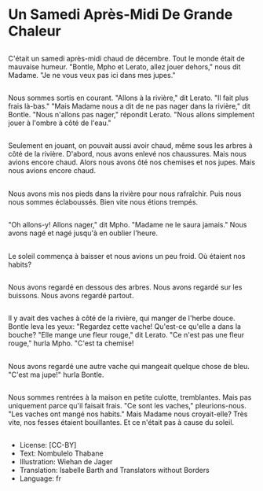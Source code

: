 # Un Samedi Après-Midi De Grande Chaleur

##
C'était un samedi après-midi chaud de décembre. Tout le monde était de mauvaise humeur. "Bontle, Mpho et Lerato, allez jouer dehors," nous dit Madame. "Je ne vous veux pas ici dans mes jupes."

##
Nous sommes sortis en courant. "Allons à la rivière," dit Lerato. "Il fait plus frais là-bas." "Mais Madame nous a dit de ne pas nager dans la rivière," dit Bontle. "Nous n'allons pas nager," répondit Lerato. "Nous allons simplement jouer à l'ombre à côté de l'eau."

##
Seulement en jouant, on pouvait aussi avoir chaud, même sous les arbres à côté de la rivière. D'abord, nous avons enlevé nos chaussures. Mais nous avions encore chaud. Alors nous avons ôté nos chemises et nos jupes. Mais nous avions encore chaud.

##
Nous avons mis nos pieds dans la rivière pour nous rafraîchir. Puis nous nous sommes éclaboussés. Bien vite nous étions trempés.

##
"Oh allons-y! Allons nager," dit Mpho. "Madame ne le saura jamais." Nous avons nagé et nagé jusqu'à en oublier l'heure.

##
Le soleil commença à baisser et nous avions un peu froid. Où étaient nos habits?

##
Nous avons regardé en dessous des arbres. Nous avons regardé sur les buissons. Nous avons regardé partout.

##
Il y avait des vaches à côté de la rivière, qui manger de l'herbe douce. Bontle leva les yeux: "Regardez cette vache! Qu'est-ce qu'elle a dans la bouche? "Elle mange une fleur rouge," dit Lerato. "Ce n'est pas une fleur rouge," hurla Mpho. "C'est ta chemise!

##
Nous avons regardé une autre vache qui mangeait quelque chose de bleu. "C'est ma jupe!" hurla Bontle.

##
Nous sommes rentrées à la maison en petite culotte, tremblantes. Mais pas uniquement parce qu'il faisait frais. "Ce sont les vaches," pleurions-nous. "Les vaches ont mangé nos habits." Mais Madame nous croyait-elle? Très vite, nos fesses étaient bouillantes. Et ce n'était pas à cause du soleil.

##
* License: [CC-BY]
* Text: Nombulelo Thabane
* Illustration: Wiehan de Jager
* Translation: Isabelle Barth and Translators without Borders
* Language: fr
